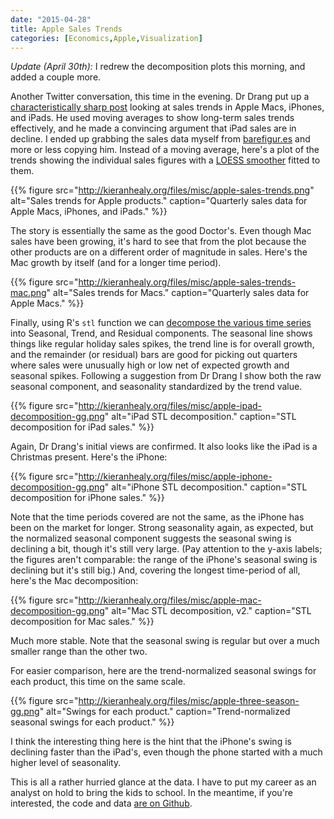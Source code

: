 ```yaml
---
date: "2015-04-28"
title: Apple Sales Trends
categories: [Economics,Apple,Visualization]
---
```


_Update (April 30th):_ I redrew the decomposition plots this morning, and added a couple more.

Another Twitter conversation, this time in the evening. Dr Drang put up a [characteristically sharp post](http://leancrew.com/all-this/2015/04/moving-averages-and-the-ipad/) looking at sales trends in Apple Macs, iPhones, and iPads. He used moving averages to show long-term sales trends effectively, and he made a convincing argument that iPad sales are in decline. I ended up grabbing the sales data myself from [barefigur.es](https://barefigur.es) and more or less copying him. Instead of a moving average, here's a plot of the trends showing the individual sales figures with a [LOESS smoother](http://en.wikipedia.org/wiki/Local_regression) fitted to them. 

{{% figure src="http://kieranhealy.org/files/misc/apple-sales-trends.png" alt="Sales trends for Apple products." caption="Quarterly sales data for Apple Macs, iPhones, and iPads." %}}

The story is essentially the same as the good Doctor's. Even though Mac sales have been growing, it's hard to see that from the plot because the other products are on a different order of magnitude in sales. Here's the Mac growth by itself (and for a longer time period).

{{% figure src="http://kieranhealy.org/files/misc/apple-sales-trends-mac.png" alt="Sales trends for Macs." caption="Quarterly sales data for Apple Macs." %}}

Finally, using R's `stl` function we can [decompose the various time series](https://stat.ethz.ch/R-manual/R-devel/library/stats/html/stl.html) into Seasonal, Trend, and Residual components. The seasonal line shows things like regular holiday sales spikes, the trend line is for overall growth, and the remainder (or residual) bars are good for picking out quarters where sales were unusually high or low net of expected growth and seasonal spikes. Following a suggestion from Dr Drang I show both the raw seasonal component, and seasonality standardized by the trend value.


{{% figure src="http://kieranhealy.org/files/misc/apple-ipad-decomposition-gg.png" alt="iPad STL decomposition." caption="STL decomposition for iPad sales." %}}

Again, Dr Drang's initial views are confirmed. It also looks like the iPad is a Christmas present. Here's the iPhone:

{{% figure src="http://kieranhealy.org/files/misc/apple-iphone-decomposition-gg.png" alt="iPhone STL decomposition." caption="STL decomposition for iPhone sales." %}}

Note that the time periods covered are not the same, as the iPhone has been on the market for longer. Strong seasonality again, as expected, but the normalized seasonal component suggests the seasonal swing is declining a bit, though it's still very large. (Pay attention to the y-axis labels; the figures aren't comparable: the range of the iPhone's seasonal swing is declining but it's still big.) And, covering the longest time-period of all, here's the Mac decomposition:

{{% figure src="http://kieranhealy.org/files/misc/apple-mac-decomposition-gg.png" alt="Mac STL decomposition, v2." caption="STL decomposition for Mac sales." %}}

Much more stable. Note that the seasonal swing is regular but over a much smaller range than the other two.

For easier comparison, here are the trend-normalized seasonal swings for each product, this time on the same scale.

{{% figure src="http://kieranhealy.org/files/misc/apple-three-season-gg.png" alt="Swings for each product." caption="Trend-normalized seasonal swings for each product." %}}

I think the interesting thing here is the hint that the iPhone's swing is declining faster than the iPad's, even though the phone started with a much higher level of seasonality.

This is all a rather hurried glance at the data. I have to put my career as an analyst on hold to bring the kids to school. In the meantime, if you're interested, the code and data [are on Github](https://github.com/kjhealy/apple/blob/master/apple.r).



